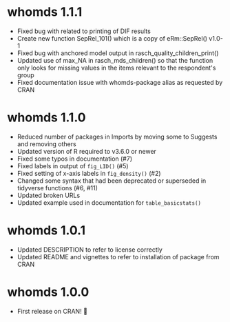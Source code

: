 # whomds 1.1.1

- Fixed bug with related to printing of DIF results
- Create new function SepRel_101() which is a copy of eRm::SepRel() v1.0-1
- Fixed bug with anchored model output in rasch_quality_children_print()
- Updated use of max_NA in rasch_mds_children() so that the function only looks for missing values in the items relevant to the respondent's group
- Fixed documentation issue with whomds-package alias as requested by CRAN

# whomds 1.1.0

- Reduced number of packages in Imports by moving some to Suggests and removing others
- Updated version of R required to v3.6.0 or newer
- Fixed some typos in documentation (#7)
- Fixed labels in output of `fig_LID()` (#5)
- Fixed setting of x-axis labels in `fig_density()` (#2)
- Changed some syntax that had been deprecated or superseded in tidyverse functions (#6, #11)
- Updated broken URLs
- Updated example used in documentation for `table_basicstats()`

# whomds 1.0.1

- Updated DESCRIPTION to refer to license correctly
- Updated README and vignettes to refer to installation of package from CRAN

# whomds 1.0.0

- First release on CRAN! 🎉
